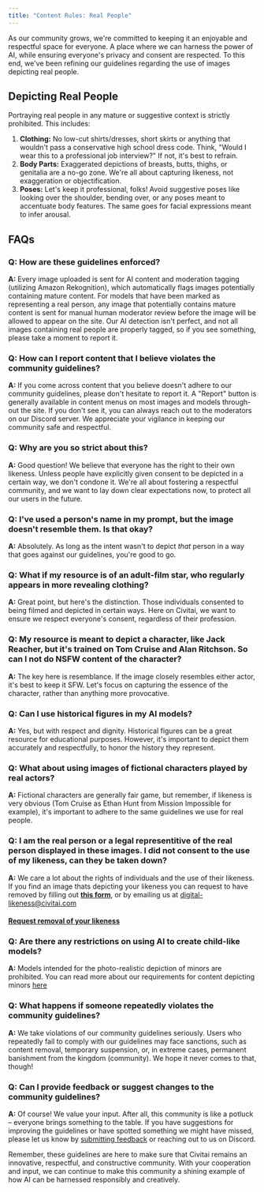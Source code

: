 ```yaml
---
title: "Content Rules: Real People"
---
```


As our community grows, we're committed to keeping it an enjoyable and respectful space for everyone. A place where we can harness the power of AI, while ensuring everyone's privacy and consent are respected. To this end, we've been refining our guidelines regarding the use of images depicting real people.

## Depicting Real People
Portraying real people in any mature or suggestive context is strictly prohibited. This includes:
1. **Clothing:** No low-cut shirts/dresses, short skirts or anything that wouldn't pass a conservative high school dress code. Think, "Would I wear this to a professional job interview?" If not, it's best to refrain.
2. **Body Parts:** Exaggerated depictions of breasts, butts, thighs, or genitalia are a no-go zone. We're all about capturing likeness, not exaggeration or objectification.
3. **Poses:** Let's keep it professional, folks! Avoid suggestive poses like looking over the shoulder, bending over, or any poses meant to accentuate body features. The same goes for facial expressions meant to infer arousal.

## FAQs

### Q: How are these guidelines enforced?
**A:** Every image uploaded is sent for AI content and moderation tagging (utilizing Amazon Rekognition), which automatically flags images potentially containing mature content. For models that have been marked as representing a real person, any image that potentially contains mature content is sent for manual human moderator review before the image will be allowed to appear on the site. Our AI detection isn't perfect, and not all images containing real people are properly tagged, so if you see something, please take a moment to report it.

### Q: How can I report content that I believe violates the community guidelines?
**A:** If you come across content that you believe doesn't adhere to our community guidelines, please don't hesitate to report it. A "Report" button is generally available in content menus on most images and models through-out the site. If you don't see it, you can always reach out to the moderators on our Discord server. We appreciate your vigilance in keeping our community safe and respectful.

### Q: Why are you so strict about this?
**A:** Good question! We believe that everyone has the right to their own likeness. Unless people have explicitly given consent to be depicted in a certain way, we don't condone it. We're all about fostering a respectful community, and we want to lay down clear expectations now, to protect all our users in the future.

### Q: I've used a person's name in my prompt, but the image doesn't resemble them. Is that okay?
**A:** Absolutely. As long as the intent wasn't to depict *that* person in a way that goes against our guidelines, you're good to go.

### Q: What if my resource is of an adult-film star, who regularly appears in more revealing clothing?
**A:** Great point, but here's the distinction. Those individuals consented to being filmed and depicted in certain ways. Here on Civitai, we want to ensure we respect everyone's consent, regardless of their profession.

### Q: My resource is meant to depict a character, like Jack Reacher, but it's trained on Tom Cruise and Alan Ritchson. So can I not do NSFW content of the character?
**A:** The key here is resemblance. If the image closely resembles either actor, it's best to keep it SFW. Let's focus on capturing the essence of the character, rather than anything more provocative.

### Q: Can I use historical figures in my AI models?
**A:** Yes, but with respect and dignity. Historical figures can be a great resource for educational purposes. However, it's important to depict them accurately and respectfully, to honor the history they represent.

### Q: What about using images of fictional characters played by real actors?
**A:** Fictional characters are generally fair game, but remember, if likeness is very obvious (Tom Cruise as Ethan Hunt from Mission Impossible for example), it's important to adhere to the same guidelines we use for real people.

### Q: I am the real person or a legal representitive of the real person displayed in these images. I did not consent to the use of my likeness, can they be taken down?
**A:** We care a lot about the rights of individuals and the use of their likeness. If you find an image thats depicting your likeness you can request to have removed by filling out **[this form](https://forms.clickup.com/8459928/f/825mr-6491/4EW9JSIS4J9I1AUM6J)**, or by emailing us at digital-likeness@civitai.com

#### [Request removal of your likeness](https://forms.clickup.com/8459928/f/825mr-6491/4EW9JSIS4J9I1AUM6J)

### Q: Are there any restrictions on using AI to create child-like models?
**A:** Models intended for the photo-realistic depiction of minors are prohibited. You can read more about our requirements for content depicting minors [here](/content/rules/minors)

### Q: What happens if someone repeatedly violates the community guidelines?
**A:** We take violations of our community guidelines seriously. Users who repeatedly fail to comply with our guidelines may face sanctions, such as content removal, temporary suspension, or, in extreme cases, permanent banishment from the kingdom (community). We hope it never comes to that, though!

### Q: Can I provide feedback or suggest changes to the community guidelines?
**A:** Of course! We value your input. After all, this community is like a potluck – everyone brings something to the table. If you have suggestions for improving the guidelines or have spotted something we might have missed, please let us know by <a href="/canny/feedback" target="_blank">submitting feedback</a> or reaching out to us on Discord.

Remember, these guidelines are here to make sure that Civitai remains an innovative, respectful, and constructive community. With your cooperation and input, we can continue to make this community a shining example of how AI can be harnessed responsibly and creatively.
